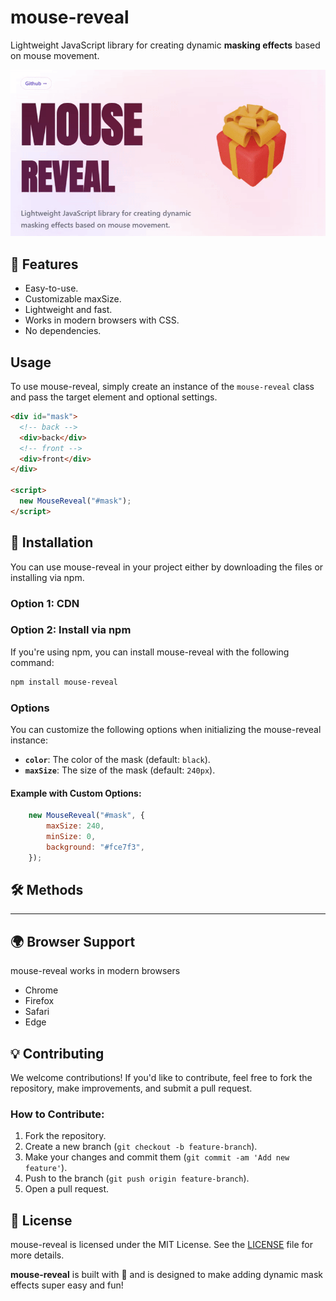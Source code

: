 # mouse-reveal

Lightweight JavaScript library for creating dynamic **masking effects** based on mouse movement.

![GIF de Mouse Reveal](https://github.com/pixelgrub/mouse-reveal/blob/bac32fe24463a9c57eb40197840f244b6e87666a/packages/lib/src/assets/mouse-reveal.gif)

## 🌟 Features

- Easy-to-use.
- Customizable maxSize.
- Lightweight and fast.
- Works in modern browsers with CSS.
- No dependencies.

## Usage

To use mouse-reveal, simply create an instance of the `mouse-reveal` class and pass the target element and optional settings.

```html
<div id="mask">
  <!-- back -->
  <div>back</div>
  <!-- front -->
  <div>front</div>
</div>

<script>
  new MouseReveal("#mask");
</script>
```

## 🚀 Installation

You can use mouse-reveal in your project either by downloading the files or installing via npm.

### Option 1: CDN

### Option 2: Install via npm

If you're using npm, you can install mouse-reveal with the following command:

```bash
npm install mouse-reveal
```

### Options

You can customize the following options when initializing the mouse-reveal instance:

- **`color`**: The color of the mask (default: `black`).
- **`maxSize`**: The size of the mask (default: `240px`).

#### Example with Custom Options:

```js
	new MouseReveal("#mask", {
		maxSize: 240,
		minSize: 0,
		background: "#fce7f3",
	});
```

## 🛠️ Methods

----

## 🌍 Browser Support

mouse-reveal works in modern browsers

- Chrome
- Firefox
- Safari
- Edge

## 💡 Contributing

We welcome contributions! If you'd like to contribute, feel free to fork the repository, make improvements, and submit a pull request.

### How to Contribute:

1. Fork the repository.
2. Create a new branch (`git checkout -b feature-branch`).
3. Make your changes and commit them (`git commit -am 'Add new feature'`).
4. Push to the branch (`git push origin feature-branch`).
5. Open a pull request.

## 📄 License

mouse-reveal is licensed under the MIT License. See the [LICENSE](LICENSE) file for more details.

**mouse-reveal** is built with 💙 and is designed to make adding dynamic mask effects super easy and fun!


